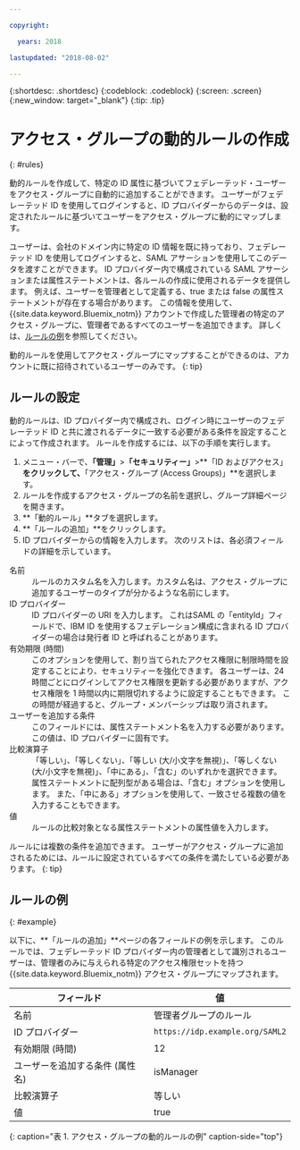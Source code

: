 ```yaml
---

copyright:

  years: 2018

lastupdated: "2018-08-02"

---
```


{:shortdesc: .shortdesc}
{:codeblock: .codeblock}
{:screen: .screen}
{:new_window: target="_blank"}
{:tip: .tip}

# アクセス・グループの動的ルールの作成
{: #rules}

動的ルールを作成して、特定の ID 属性に基づいてフェデレーテッド・ユーザーをアクセス・グループに自動的に追加することができます。 ユーザーがフェデレーテッド ID を使用してログインすると、ID プロバイダーからのデータは、設定されたルールに基づいてユーザーをアクセス・グループに動的にマップします。

ユーザーは、会社のドメイン内に特定の ID 情報を既に持っており、フェデレーテッド ID を使用してログインすると、SAML アサーションを使用してこのデータを渡すことができます。 ID プロバイダー内で構成されている SAML アサーションまたは属性ステートメントは、各ルールの作成に使用されるデータを提供します。 例えば、ユーザーを管理者として定義する、true または false の属性ステートメントが存在する場合があります。 この情報を使用して、{{site.data.keyword.Bluemix_notm}} アカウントで作成した管理者の特定のアクセス・グループに、管理者であるすべてのユーザーを追加できます。 詳しくは、[ルールの例](accessgroup_rules.html#example)を参照してください。

動的ルールを使用してアクセス・グループにマップすることができるのは、アカウントに既に招待されているユーザーのみです。
{: tip}

## ルールの設定

動的ルールは、ID プロバイダー内で構成され、ログイン時にユーザーのフェデレーテッド ID と共に渡されるデータに一致する必要がある条件を設定することによって作成されます。 ルールを作成するには、以下の手順を実行します。

1. メニュー・バーで、**「管理」**&gt;**「セキュリティー」**&gt;**「ID およびアクセス」**をクリックして、**「アクセス・グループ (Access Groups)」**を選択します。
2. ルールを作成するアクセス・グループの名前を選択し、グループ詳細ページを開きます。
3. **「動的ルール」**タブを選択します。
4. **「ルールの追加」**をクリックします。
5. ID プロバイダーからの情報を入力します。 次のリストは、各必須フィールドの詳細を示しています。

<dl>
<dt>名前</dt>
<dd>ルールのカスタム名を入力します。カスタム名は、アクセス・グループに追加するユーザーのタイプが分かるような名前にします。</dd>
<dt>ID プロバイダー</dt>
<dd>ID プロバイダーの URI を入力します。 これはSAML の「entityId」フィールドで、IBM ID を使用するフェデレーション構成に含まれる ID プロバイダーの場合は発行者 ID と呼ばれることがあります。</dd>
<dt>有効期限 (時間)</dt>
<dd>このオプションを使用して、割り当てられたアクセス権限に制限時間を設定することにより、セキュリティーを強化できます。 各ユーザーは、24 時間ごとにログインしてアクセス権限を更新する必要がありますが、アクセス権限を 1 時間以内に期限切れするように設定することもできます。 この時間が経過すると、グループ・メンバーシップは取り消されます。</dd>
<dt>ユーザーを追加する条件</dt>
<dd>このフィールドには、属性ステートメント名を入力する必要があります。 この値は、ID プロバイダーに固有です。</dd>
<dt>比較演算子</dt>
<dd>「等しい」、「等しくない」、「等しい (大/小文字を無視)」、「等しくない (大/小文字を無視)」、「中にある」、「含む」のいずれかを選択できます。 属性ステートメントに配列型がある場合は、「含む」オプションを使用します。 また、「中にある」オプションを使用して、一致させる複数の値を入力することもできます。</dd>
<dt>値</dt>
<dd>ルールの比較対象となる属性ステートメントの属性値を入力します。</dd>
</dl>

ルールには複数の条件を追加できます。 ユーザーがアクセス・グループに追加されるためには、ルールに設定されているすべての条件を満たしている必要があります。
{: tip}

## ルールの例
{: #example}

以下に、**「ルールの追加」**ページの各フィールドの例を示します。 このルールでは、フェデレーテッド ID プロバイダー内の管理者として識別されるユーザーは、管理者のみに与えられる特定のアクセス権限セットを持つ {{site.data.keyword.Bluemix_notm}} アクセス・グループにマップされます。

| フィールド | 値 |
|----------|---------|
| 名前 | 管理者グループのルール |
| ID プロバイダー | `https://idp.example.org/SAML2` |
| 有効期限 (時間) | 12 |
| ユーザーを追加する条件 (属性名) | isManager |
| 比較演算子 | 等しい  |
| 値 |  true |
{: caption="表 1. アクセス・グループの動的ルールの例" caption-side="top"}

